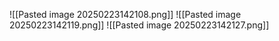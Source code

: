 ![[Pasted image 20250223142108.png]]
![[Pasted image 20250223142119.png]]
![[Pasted image 20250223142127.png]]
